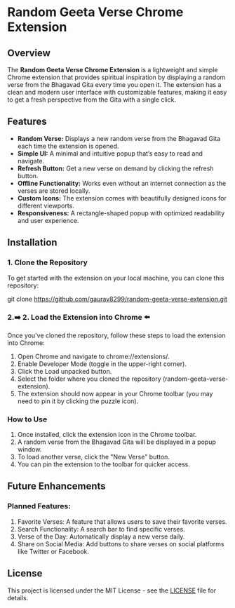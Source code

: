 # Random Geeta Verse Chrome Extension

## Overview
The **Random Geeta Verse Chrome Extension** is a lightweight and simple Chrome extension that provides spiritual inspiration by displaying a random verse from the Bhagavad Gita every time you open it. The extension has a clean and modern user interface with customizable features, making it easy to get a fresh perspective from the Gita with a single click.


## Features
- **Random Verse:** Displays a new random verse from the Bhagavad Gita each time the extension is opened.
- **Simple UI:** A minimal and intuitive popup that’s easy to read and navigate.
- **Refresh Button:** Get a new verse on demand by clicking the refresh button.
- **Offline Functionality:** Works even without an internet connection as the verses are stored locally.
- **Custom Icons:** The extension comes with beautifully designed icons for different viewports.
- **Responsiveness:** A rectangle-shaped popup with optimized readability and user experience.

## Installation

### 1. Clone the Repository
To get started with the extension on your local machine, you can clone this repository:


git clone https://github.com/gaurav8299/random-geeta-verse-extension.git


 ### 2.➡️ 2. Load the Extension into Chrome ⬅️
Once you've cloned the repository, follow these steps to load the extension into Chrome:

1. Open Chrome and navigate to chrome://extensions/.
2. Enable Developer Mode (toggle in the upper-right corner).
3. Click the Load unpacked button.
4. Select the folder where you cloned the repository (random-geeta-verse-extension).
5. The extension should now appear in your Chrome toolbar (you may need to pin it by clicking the puzzle icon).

   
### How to Use
1. Once installed, click the extension icon in the Chrome toolbar.
2. A random verse from the Bhagavad Gita will be displayed in a popup window.
3. To load another verse, click the "New Verse" button.
4. You can pin the extension to the toolbar for quicker access.

## Future Enhancements
### Planned Features:
1. Favorite Verses: A feature that allows users to save their favorite verses.
2. Search Functionality: A search bar to find specific verses.
3. Verse of the Day: Automatically display a new verse daily.
4. Share on Social Media: Add buttons to share verses on social platforms like Twitter or Facebook.

## License

This project is licensed under the MIT License - see the [LICENSE](LICENSE) file for details.

